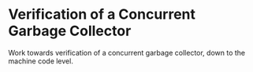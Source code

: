 # Verification of a Concurrent Garbage Collector

Work towards verification of a concurrent garbage collector, down to the machine code level. 